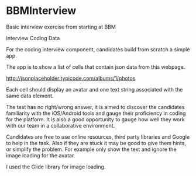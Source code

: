 # BBMInterview
Basic interview exercise from starting at BBM

Interview Coding Data

For the coding interview component, candidates build from scratch a simple app.

The app is to show a list of cells that contain json data from this webpage. 

http://jsonplaceholder.typicode.com/albums/1/photos

Each cell should display an avatar and one text string associated with the same data element.

The test has no right/wrong answer, it is aimed to discover the candidates familiarity with the iOS/Android tools and gauge their proficiency in coding for the platform. It is also a good opportunity to gauge how well they work with our team in a collaborative environment.

Candidates are free to use online resources, third party libraries and Google to help in the task. Also if they are stuck it may be good to give them hints, or simplify the problem. For example only show the text and ignore the image loading for the avatar. 

I used the Glide library for image loading.
